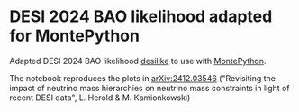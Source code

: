 # DESI 2024 BAO likelihood adapted for MontePython

Adapted DESI 2024 BAO likelihood [desilike](https://github.com/cosmodesi/desilike) to use with [MontePython](https://github.com/brinckmann/montepython_public).

The notebook reproduces the plots in [arXiv:2412.03546](https://arxiv.org/abs/2412.03546) ("Revisiting the impact of neutrino mass hierarchies on neutrino mass constraints in light of recent DESI data", L. Herold & M. Kamionkowski)
